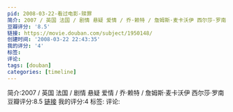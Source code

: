 ```yaml
---
pid: 2008-03-22-看过电影-赎罪
简介: 2007 / 英国 法国 / 剧情 悬疑 爱情 / 乔·赖特 / 詹姆斯·麦卡沃伊 西尔莎·罗南
豆瓣评分: '8.5'
链接: https://movie.douban.com/subject/1950148/
创建时间: '2008-03-22 22:43:35'
我的评分: '4'
标签:
评论:
tags: [douban]
categories: [timeline]
---
```

简介:2007 / 英国 法国 / 剧情 悬疑 爱情 / 乔·赖特 / 詹姆斯·麦卡沃伊 西尔莎·罗南
豆瓣评分:8.5
[链接](https://movie.douban.com/subject/1950148/)
我的评分:4
标签:
评论:
